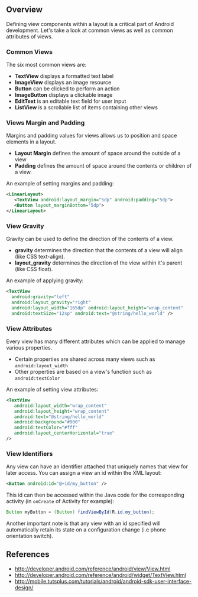 ## Overview

Defining view components within a layout is a critical part of Android development. Let's take a look at common views as well as common attributes of views.

### Common Views

The six most common views are:

 * **TextView** displays a formatted text label
 * **ImageView** displays an image resource
 * **Button** can be clicked to perform an action
 * **ImageButton** displays a clickable image
 * **EditText** is an editable text field for user input
 * **ListView** is a scrollable list of items containing other views

### Views Margin and Padding

Margins and padding values for views allows us to position and space elements in a layout.

* **Layout Margin** defines the amount of space around the outside of a view
* **Padding** defines the amount of space around the contents or children of a view.

An example of setting margins and padding:

```xml
<LinearLayout>
   <TextView android:layout_margin="5dp" android:padding="5dp">
   <Button layout_marginBottom="5dp">
</LinearLayout>
```

### View Gravity

Gravity can be used to define the direction of the contents of a view.

* **gravity** determines the direction that the contents of a view will align (like CSS text-align).
* **layout_gravity** determines the direction of the view within it's parent (like CSS float).

An example of applying gravity:

```xml
<TextView
  android:gravity="left"
  android:layout_gravity="right"
  android:layout_width="165dp" android:layout_height="wrap_content"
  android:textSize="12sp" android:text="@string/hello_world" />
```

### View Attributes

Every view has many different attributes which can be applied to manage various properties.

* Certain properties are shared across many views such as `android:layout_width`
* Other properties are based on a view's function such as `android:textColor`

An example of setting view attributes:

```xml
<TextView
   android:layout_width="wrap_content"
   android:layout_height="wrap_content"
   android:text="@string/hello_world"
   android:background="#000"
   android:textColor="#fff"
   android:layout_centerHorizontal="true"
/>
```

### View Identifiers

Any view can have an identifier attached that uniquely names that view for later access. You can assign a view an id within the XML layout:

```xml
<Button android:id="@+id/my_button" />
```

This id can then be accessed within the Java code for the corresponding activity (in `onCreate` of Activity for example):

```java
Button myButton = (Button) findViewById(R.id.my_button);
```

Another important note is that any view with an id specified will automatically retain its state on a configuration change (i.e phone orientation switch).

## References

 * <http://developer.android.com/reference/android/view/View.html>
 * <http://developer.android.com/reference/android/widget/TextView.html>
 * <http://mobile.tutsplus.com/tutorials/android/android-sdk-user-interface-design/>